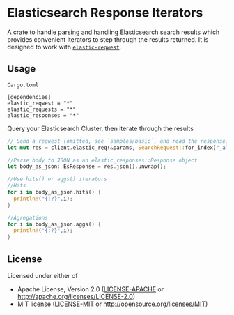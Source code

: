 # Elasticsearch Response Iterators

A crate to handle parsing and handling Elasticsearch search results which provides
convenient iterators to step through the results returned. It is designed to work
with [`elastic-reqwest`](https://github.com/elastic-rs/elastic-hyper/).

## Usage
 
`Cargo.toml`
```
[dependencies]
elastic_reqwest = "*"
elastic_requests = "*"
elastic_responses = "*" 
```

Query your Elasticsearch Cluster, then iterate through the results

 ```rust
 // Send a request (omitted, see `samples/basic`, and read the response.
 let mut res = client.elastic_req(&params, SearchRequest::for_index("_all", body)).unwrap();

 //Parse body to JSON as an elastic_responses::Response object
 let body_as_json: EsResponse = res.json().unwrap();

 //Use hits() or aggs() iterators
 //Hits
 for i in body_as_json.hits() {
   println!("{:?}",i);
 }

 //Agregations
 for i in body_as_json.aggs() {
   println!("{:?}",i);
 }
 ```
 
## License
 
Licensed under either of
 
- Apache License, Version 2.0 ([LICENSE-APACHE](LICENSE-APACHE) or http://apache.org/licenses/LICENSE-2.0)
- MIT license ([LICENSE-MIT](LICENSE-MIT) or http://opensource.org/licenses/MIT)
 